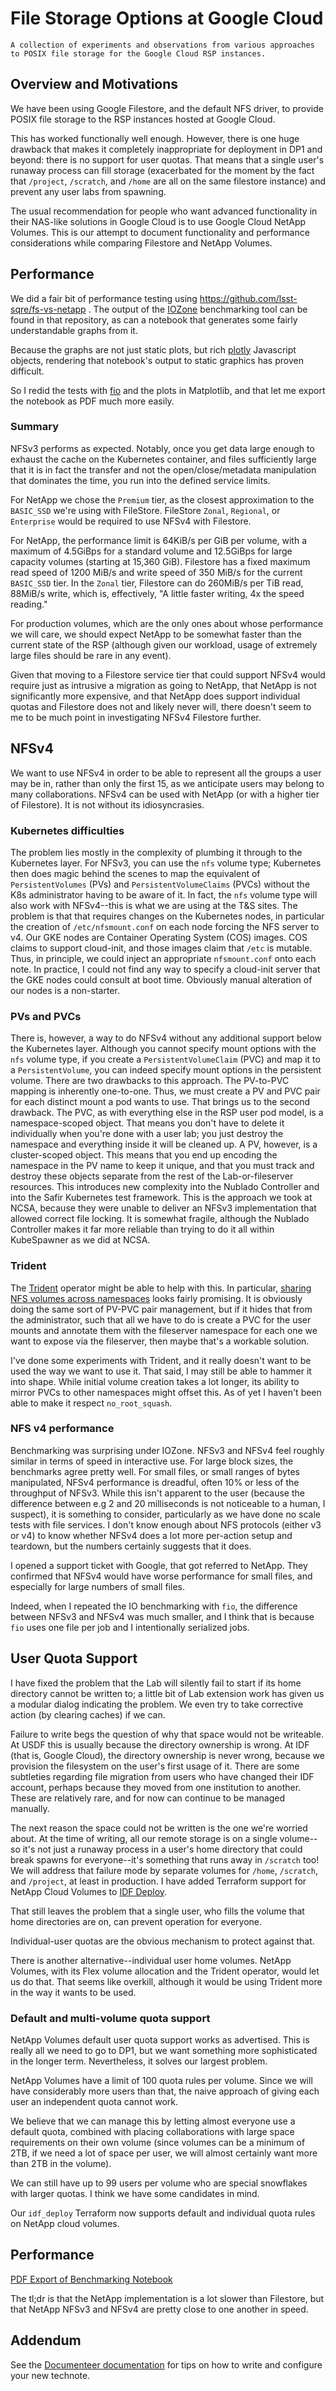 # File Storage Options at Google Cloud

```{abstract}
A collection of experiments and observations from various approaches to POSIX file storage for the Google Cloud RSP instances.
```

## Overview and Motivations

We have been using Google Filestore, and the default NFS driver, to provide POSIX file storage to the RSP instances hosted at Google Cloud.

This has worked functionally well enough.
However, there is one huge drawback that makes it completely inappropriate for deployment in DP1 and beyond: there is no support for user quotas.
That means that a single user's runaway process can fill storage (exacerbated for the moment by the fact that `/project`, `/scratch`, and `/home` are all on the same filestore instance) and prevent any user labs from spawning.

The usual recommendation for people who want advanced functionality in their NAS-like solutions in Google Cloud is to use Google Cloud NetApp Volumes.
This is our attempt to document functionality and performance considerations while comparing Filestore and NetApp Volumes.

## Performance

We did a fair bit of performance testing using https://github.com/lsst-sqre/fs-vs-netapp .
The output of the [IOZone](https:www.iozone.org) benchmarking tool can be found in that repository, as can a notebook that generates some fairly understandable graphs from it.

Because the graphs are not just static plots, but rich [plotly](https://plotly.com) Javascript objects, rendering that notebook's output to static graphics has proven difficult.

So I redid the tests with [fio](https://github.com/axboe/fio/) and the plots in Matplotlib, and that let me export the notebook as PDF much more easily.

### Summary

NFSv3 performs as expected.  Notably, once you get data large enough to exhaust the cache on the Kubernetes container, and files sufficiently large that it is in fact the transfer and not the open/close/metadata manipulation that dominates the time, you run into the defined service limits.

For NetApp we chose the `Premium` tier, as the closest approximation to the `BASIC_SSD` we're using with FileStore.
FileStore `Zonal`, `Regional`, or `Enterprise` would be required to use NFSv4 with Filestore.

For NetApp, the performance limit is 64KiB/s per GiB per volume, with a maximum of 4.5GiBps for a standard volume and 12.5GiBps for large capacity volumes (starting at 15,360 GiB).
Filestore has a fixed maximum read speed of 1200 MiB/s and write speed of 350 MiB/s for the current `BASIC_SSD` tier.
In the `Zonal` tier, Filestore can do 260MiB/s per TiB read, 88MiB/s write, which is, effectively, "A little faster writing, 4x the speed reading."

For production volumes, which are the only ones about whose performance
we will care, we should expect NetApp to be somewhat faster than the
current state of the RSP (although given our workload, usage of
extremely large files should be rare in any event).

Given that moving to a Filestore service tier that could support NFSv4
would require just as intrusive a migration as going to NetApp, that
NetApp is not significantly more expensive, and that NetApp does support
individual quotas and Filestore does not and likely never will, there
doesn't seem to me to be much point in investigating NFSv4 Filestore further.

## NFSv4

We want to use NFSv4 in order to be able to represent all the groups a user may be in, rather than only the first 15, as we anticipate users may belong to many collaborations.
NFSv4 can be used with NetApp (or with a higher tier of Filestore).
It is not without its idiosyncrasies.

### Kubernetes difficulties

The problem lies mostly in the complexity of plumbing it through to the Kubernetes layer.
For NFSv3, you can use the `nfs` volume type; Kubernetes then does magic behind the scenes to map the equivalent of `PersistentVolumes` (PVs) and `PersistentVolumeClaims` (PVCs) without the K8s administrator having to be aware of it.
In fact, the `nfs` volume type will also work with NFSv4--this is what we are using at the T&S sites.
The problem is that that requires changes on the Kubernetes nodes, in particular the creation of `/etc/nfsmount.conf` on each node forcing the NFS server to v4.
Our GKE nodes are Container Operating System (COS) images.
COS claims to support cloud-init, and those images claim that `/etc` is mutable.
Thus, in principle, we could inject an appropriate `nfsmount.conf` onto each note.
In practice, I could not find any way to specify a cloud-init server that the GKE nodes could consult at boot time.
Obviously manual alteration of our nodes is a non-starter.

### PVs and PVCs

There is, however, a way to do NFSv4 without any additional support below the Kubernetes layer.
Although you cannot specify mount options with the `nfs` volume type, if you create a `PersistentVolumeClaim` (PVC) and map it to a `PersistentVolume`, you can indeed specify mount options in the persistent volume.
There are two drawbacks to this approach.
The PV-to-PVC mapping is inherently one-to-one.
Thus, we must create a PV and PVC pair for each distinct mount a pod wants to use.
That brings us to the second drawback.
The PVC, as with everything else in the RSP user pod model, is a namespace-scoped object.
That means you don't have to delete it individually when you're done with a user lab; you just destroy the namespace and everything inside it will be cleaned up.
A PV, however, is a cluster-scoped object.
This means that you end up encoding the namespace in the PV name to keep it unique, and that you must track and destroy these objects separate from the rest of the Lab-or-fileserver resources.
This introduces new complexity into the Nublado Controller and into the Safir Kubernetes test framework.
This is the approach we took at NCSA, because they were unable to deliver an NFSv3 implementation that allowed correct file locking.
It is somewhat fragile, although the Nublado Controller makes it far more reliable than trying to do it all within KubeSpawner as we did at NCSA.

### Trident

The [Trident](https://docs.netapp.com/us-en/trident/index.html) operator might be able to help with this.
In particular, [sharing NFS volumes across namespaces](https://docs.netapp.com/us-en/trident/trident-use/volume-share.html) looks fairly promising.
It is obviously doing the same sort of PV-PVC pair management, but if it hides that from the administrator, such that all we have to do is create a PVC for the user mounts and annotate them with the fileserver namespace for each one we want to expose via the fileserver, then maybe that's a workable solution.

I've done some experiments with Trident, and it really doesn't want to be used the way we want to use it.
That said, I may still be able to hammer it into shape. 
While initial volume creation takes a lot longer, its ability to mirror PVCs to other namespaces might offset this.
As of yet I haven't been able to make it respect `no_root_squash`.

### NFS v4 performance

Benchmarking was surprising under IOZone.
NFSv3 and NFSv4 feel roughly similar in terms of speed in interactive use.
For large block sizes, the benchmarks agree pretty well.
For small files, or small ranges of bytes manipulated, NFSv4 performance is dreadful, often 10% or less of the throughput of NFSv3.
While this isn't apparent to the user (because the difference between e.g 2 and 20 milliseconds is not noticeable to a human, I suspect), it is something to consider, particularly as we have done no scale tests with file services.
I don't know enough about NFS protocols (either v3 or v4) to know whether NFSv4 does a lot more per-action setup and teardown, but the numbers certainly suggests that it does.

I opened a support ticket with Google, that got referred to NetApp.  They confirmed that NFSv4 would have worse performance for small files, and especially for large numbers of small files.

Indeed, when I repeated the IO benchmarking with `fio`, the difference between NFSv3 and NFSv4 was much smaller, and I think that is because `fio` uses one file per job and I intentionally serialized jobs.

## User Quota Support

I have fixed the problem that the Lab will silently fail to start if its home directory cannot be written to; a little bit of Lab extension work has given us a modular dialog indicating the problem.
We even try to take corrective action (by clearing caches) if we can.

Failure to write begs the question of why that space would not be writeable.
At USDF this is usually because the directory ownership is wrong.
At IDF (that is, Google Cloud), the directory ownership is never wrong, because we provision the filesystem on the user's first usage of it.
There are some subtleties regarding file migration from users who have changed their IDF account, perhaps because they moved from one institution to another.
These are relatively rare, and for now can continue to be managed manually.

The next reason the space could not be written is the one we're worried about.
At the time of writing, all our remote storage is on a single volume--so it's not just a runaway process in a user's home directory that could break spawns for everyone--it's something that runs away in `/scratch` too!
We will address that failure mode by separate volumes for `/home`, `/scratch`, and `/project`, at least in production.
I have added Terraform support for NetApp Cloud Volumes to [IDF Deploy](https://github.com/lsst/idf_deploy).

That still leaves the problem that a single user, who fills the volume that home directories are on, can prevent operation for everyone.

Individual-user quotas are the obvious mechanism to protect against that.

There is another alternative--individual user home volumes.
NetApp Volumes, with its Flex volume allocation and the Trident operator, would let us do that.
That seems like overkill, although it would be using Trident more in the way it wants to be used.

### Default and multi-volume quota support

NetApp Volumes default user quota support works as advertised.
This is really all we need to go to DP1, but we want something more sophisticated in the longer term.
Nevertheless, it solves our largest problem.

NetApp Volumes have a limit of 100 quota rules per volume.
Since we will have considerably more users than that, the naive approach of giving each user an independent quota cannot work.

We believe that we can manage this by letting almost everyone use a default quota, combined with placing collaborations with large space requirements on their own volume (since volumes can be a minimum of 2TB, if we need a lot of space per user, we will almost certainly want more than 2TB in the volume).

We can still have up to 99 users per volume who are special snowflakes with larger quotas.
I think we have some candidates in mind.

Our `idf_deploy` Terraform now supports default and individual quota rules on NetApp cloud volumes.

## Performance

[PDF Export of Benchmarking Notebook](assets/compare.pdf)

The tl;dr is that the NetApp implementation is a lot slower than Filestore, but that NetApp NFSv3 and NFSv4 are pretty close to one another in speed.

## Addendum

See the [Documenteer documentation](https://documenteer.lsst.io/technotes/index.html) for tips on how to write and configure your new technote.
